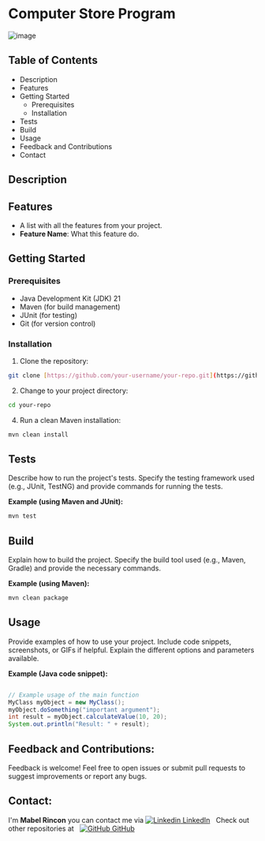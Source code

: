 # Computer Store Program

![image](https://github.com/user-attachments/assets/8b8cca5e-5d1f-4919-b296-faf3166e4a16)


## Table of Contents

- Description
- Features
- Getting Started
  - Prerequisites
  - Installation
- Tests
- Build
- Usage
- Feedback and Contributions
- Contact

## Description

## Features

- A list with all the features from your project.
- **Feature Name**: What this feature do.

## Getting Started

### Prerequisites

- Java Development Kit (JDK) 21
- Maven (for build management)
- JUnit (for testing)
- Git (for version control)

### Installation

1. Clone the repository:
```Bash
git clone [https://github.com/your-username/your-repo.git](https://github.com/your-username/your-repo.git)
```
2. Change to your project directory:
```bash
cd your-repo
```
4. Run a clean Maven installation:
```Bash
mvn clean install
```

## Tests

Describe how to run the project's tests.  Specify the testing framework used (e.g., JUnit, TestNG) and provide commands for running the tests.

**Example (using Maven and JUnit):**

```Bash
mvn test
```
## Build

Explain how to build the project.  Specify the build tool used (e.g., Maven, Gradle) and provide the necessary commands.

**Example (using Maven):**

```Bash
mvn clean package
```

## Usage

Provide examples of how to use your project.  Include code snippets, screenshots, or GIFs if helpful.  Explain the different options and parameters available.

**Example (Java code snippet):**

```Java

// Example usage of the main function
MyClass myObject = new MyClass();
myObject.doSomething("important argument");
int result = myObject.calculateValue(10, 20);
System.out.println("Result: " + result);
```
## Feedback and Contributions:

Feedback is welcome! Feel free to open issues or submit pull requests to suggest improvements or report any bugs.

## Contact:

I'm **Mabel Rincon** you can contact me via  [![Linkedin](https://i.sstatic.net/gVE0j.png) LinkedIn](https://www.linkedin.com/in/mabel-rincon/)
&nbsp;
Check out other repositories at
&nbsp;
[![GitHub](https://i.sstatic.net/tskMh.png) GitHub](https://github.com/MabelRincon)
